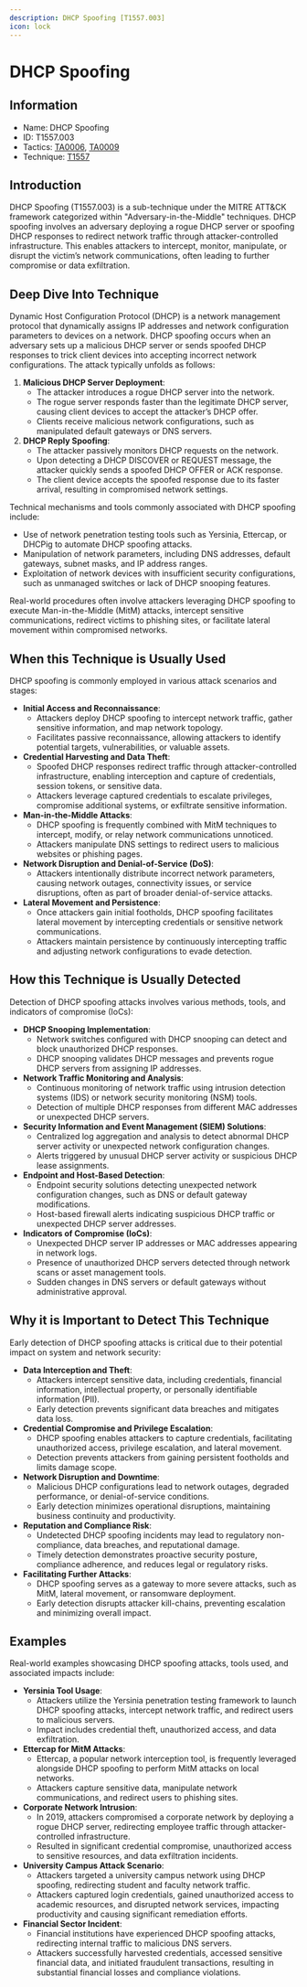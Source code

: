 ```yaml
---
description: DHCP Spoofing [T1557.003]
icon: lock
---
```


# DHCP Spoofing

## Information

- Name: DHCP Spoofing
- ID: T1557.003
- Tactics: [TA0006](../TA0006/TA0006.md), [TA0009](../TA0009/TA0009.md)
- Technique: [T1557](T1557.md)

## Introduction

DHCP Spoofing (T1557.003) is a sub-technique under the MITRE ATT\&CK framework categorized within "Adversary-in-the-Middle" techniques. DHCP spoofing involves an adversary deploying a rogue DHCP server or spoofing DHCP responses to redirect network traffic through attacker-controlled infrastructure. This enables attackers to intercept, monitor, manipulate, or disrupt the victim’s network communications, often leading to further compromise or data exfiltration.

## Deep Dive Into Technique

Dynamic Host Configuration Protocol (DHCP) is a network management protocol that dynamically assigns IP addresses and network configuration parameters to devices on a network. DHCP spoofing occurs when an adversary sets up a malicious DHCP server or sends spoofed DHCP responses to trick client devices into accepting incorrect network configurations. The attack typically unfolds as follows:

1. **Malicious DHCP Server Deployment**:
   - The attacker introduces a rogue DHCP server into the network.
   - The rogue server responds faster than the legitimate DHCP server, causing client devices to accept the attacker’s DHCP offer.
   - Clients receive malicious network configurations, such as manipulated default gateways or DNS servers.
2. **DHCP Reply Spoofing**:
   - The attacker passively monitors DHCP requests on the network.
   - Upon detecting a DHCP DISCOVER or REQUEST message, the attacker quickly sends a spoofed DHCP OFFER or ACK response.
   - The client device accepts the spoofed response due to its faster arrival, resulting in compromised network settings.

Technical mechanisms and tools commonly associated with DHCP spoofing include:

- Use of network penetration testing tools such as Yersinia, Ettercap, or DHCPig to automate DHCP spoofing attacks.
- Manipulation of network parameters, including DNS addresses, default gateways, subnet masks, and IP address ranges.
- Exploitation of network devices with insufficient security configurations, such as unmanaged switches or lack of DHCP snooping features.

Real-world procedures often involve attackers leveraging DHCP spoofing to execute Man-in-the-Middle (MitM) attacks, intercept sensitive communications, redirect victims to phishing sites, or facilitate lateral movement within compromised networks.

## When this Technique is Usually Used

DHCP spoofing is commonly employed in various attack scenarios and stages:

- **Initial Access and Reconnaissance**:
  - Attackers deploy DHCP spoofing to intercept network traffic, gather sensitive information, and map network topology.
  - Facilitates passive reconnaissance, allowing attackers to identify potential targets, vulnerabilities, or valuable assets.
- **Credential Harvesting and Data Theft**:
  - Spoofed DHCP responses redirect traffic through attacker-controlled infrastructure, enabling interception and capture of credentials, session tokens, or sensitive data.
  - Attackers leverage captured credentials to escalate privileges, compromise additional systems, or exfiltrate sensitive information.
- **Man-in-the-Middle Attacks**:
  - DHCP spoofing is frequently combined with MitM techniques to intercept, modify, or relay network communications unnoticed.
  - Attackers manipulate DNS settings to redirect users to malicious websites or phishing pages.
- **Network Disruption and Denial-of-Service (DoS)**:
  - Attackers intentionally distribute incorrect network parameters, causing network outages, connectivity issues, or service disruptions, often as part of broader denial-of-service attacks.
- **Lateral Movement and Persistence**:
  - Once attackers gain initial footholds, DHCP spoofing facilitates lateral movement by intercepting credentials or sensitive network communications.
  - Attackers maintain persistence by continuously intercepting traffic and adjusting network configurations to evade detection.

## How this Technique is Usually Detected

Detection of DHCP spoofing attacks involves various methods, tools, and indicators of compromise (IoCs):

- **DHCP Snooping Implementation**:
  - Network switches configured with DHCP snooping can detect and block unauthorized DHCP responses.
  - DHCP snooping validates DHCP messages and prevents rogue DHCP servers from assigning IP addresses.
- **Network Traffic Monitoring and Analysis**:
  - Continuous monitoring of network traffic using intrusion detection systems (IDS) or network security monitoring (NSM) tools.
  - Detection of multiple DHCP responses from different MAC addresses or unexpected DHCP servers.
- **Security Information and Event Management (SIEM) Solutions**:
  - Centralized log aggregation and analysis to detect abnormal DHCP server activity or unexpected network configuration changes.
  - Alerts triggered by unusual DHCP server activity or suspicious DHCP lease assignments.
- **Endpoint and Host-Based Detection**:
  - Endpoint security solutions detecting unexpected network configuration changes, such as DNS or default gateway modifications.
  - Host-based firewall alerts indicating suspicious DHCP traffic or unexpected DHCP server addresses.
- **Indicators of Compromise (IoCs)**:
  - Unexpected DHCP server IP addresses or MAC addresses appearing in network logs.
  - Presence of unauthorized DHCP servers detected through network scans or asset management tools.
  - Sudden changes in DNS servers or default gateways without administrative approval.

## Why it is Important to Detect This Technique

Early detection of DHCP spoofing attacks is critical due to their potential impact on system and network security:

- **Data Interception and Theft**:
  - Attackers intercept sensitive data, including credentials, financial information, intellectual property, or personally identifiable information (PII).
  - Early detection prevents significant data breaches and mitigates data loss.
- **Credential Compromise and Privilege Escalation**:
  - DHCP spoofing enables attackers to capture credentials, facilitating unauthorized access, privilege escalation, and lateral movement.
  - Detection prevents attackers from gaining persistent footholds and limits damage scope.
- **Network Disruption and Downtime**:
  - Malicious DHCP configurations lead to network outages, degraded performance, or denial-of-service conditions.
  - Early detection minimizes operational disruptions, maintaining business continuity and productivity.
- **Reputation and Compliance Risk**:
  - Undetected DHCP spoofing incidents may lead to regulatory non-compliance, data breaches, and reputational damage.
  - Timely detection demonstrates proactive security posture, compliance adherence, and reduces legal or regulatory risks.
- **Facilitating Further Attacks**:
  - DHCP spoofing serves as a gateway to more severe attacks, such as MitM, lateral movement, or ransomware deployment.
  - Early detection disrupts attacker kill-chains, preventing escalation and minimizing overall impact.

## Examples

Real-world examples showcasing DHCP spoofing attacks, tools used, and associated impacts include:

- **Yersinia Tool Usage**:
  - Attackers utilize the Yersinia penetration testing framework to launch DHCP spoofing attacks, intercept network traffic, and redirect users to malicious servers.
  - Impact includes credential theft, unauthorized access, and data exfiltration.
- **Ettercap for MitM Attacks**:
  - Ettercap, a popular network interception tool, is frequently leveraged alongside DHCP spoofing to perform MitM attacks on local networks.
  - Attackers capture sensitive data, manipulate network communications, and redirect users to phishing sites.
- **Corporate Network Intrusion**:
  - In 2019, attackers compromised a corporate network by deploying a rogue DHCP server, redirecting employee traffic through attacker-controlled infrastructure.
  - Resulted in significant credential compromise, unauthorized access to sensitive resources, and data exfiltration incidents.
- **University Campus Attack Scenario**:
  - Attackers targeted a university campus network using DHCP spoofing, redirecting student and faculty network traffic.
  - Attackers captured login credentials, gained unauthorized access to academic resources, and disrupted network services, impacting productivity and causing significant remediation efforts.
- **Financial Sector Incident**:
  - Financial institutions have experienced DHCP spoofing attacks, redirecting internal traffic to malicious DNS servers.
  - Attackers successfully harvested credentials, accessed sensitive financial data, and initiated fraudulent transactions, resulting in substantial financial losses and compliance violations.
